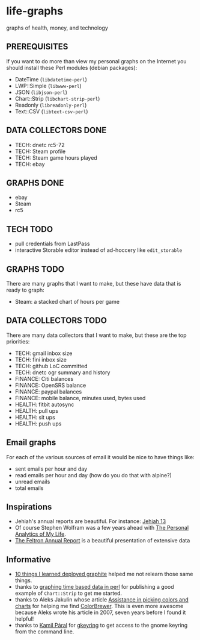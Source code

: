 life-graphs
===========

graphs of health, money, and technology

PREREQUISITES
-------------

If you want to do more than view my personal graphs on the Internet you should install these Perl modules (debian packages):

* DateTime (`libdatetime-perl`)
* LWP::Simple (`libwww-perl`)
* JSON (`libjson-perl`)
* Chart::Strip (`libchart-strip-perl`)
* Readonly (`libreadonly-perl`)
* Text::CSV (`libtext-csv-perl`)

DATA COLLECTORS DONE
--------------------

* TECH: dnetc rc5-72
* TECH: Steam profile
* TECH: Steam game hours played
* TECH: ebay

GRAPHS DONE
-----------

* ebay
* Steam
* rc5

TECH TODO
---------

* pull credentials from LastPass
* interactive Storable editor instead of ad-hoccery like `edit_storable`

GRAPHS TODO
-----------

There are many graphs that I want to make, but these have data that is ready to graph:

* Steam: a stacked chart of hours per game

DATA COLLECTORS TODO
--------------------

There are many data collectors that I want to make, but these are the top priorities:

* TECH: gmail inbox size
* TECH: fini inbox size
* TECH: github LoC committed
* TECH: dnetc ogr summary and history
* FINANCE: Citi balances
* FINANCE: OpenSRS balance
* FINANCE: paypal balances
* FINANCE: mobile balance, minutes used, bytes used
* HEALTH: fitbit autosync
* HEALTH: pull ups
* HEALTH: sit ups
* HEALTH: push ups

Email graphs
------------

For each of the various sources of email it would be nice to have things like:

* sent emails per hour and day
* read emails per hour and day (how do you do that with alpine?)
* unread emails
* total emails

Inspirations
------------

* Jehiah's annual reports are beautiful.  For instance: [Jehiah 13](http://jehiah.cz/one-three/)
* Of course Stephen Wolfram was a few years ahead with [The Personal Analytics of My Life](http://blog.stephenwolfram.com/2012/03/the-personal-analytics-of-my-life/).
* [The Feltron Annual Report](http://feltron.com/ar12_01.html) is a beautiful presentation of extensive data

Informative
-----------

* [10 things I learned deployed graphite](http://kevinmccarthy.org/blog/2013/07/18/10-things-i-learned-deploying-graphite/) helped me not relearn those same things.
* thanks to [graphing time based data in perl](http://www.preshweb.co.uk/2011/11/graphing-time-based-data-in-perl/) for publishing a good example of `Chart::Strip` to get me started.
* thanks to Aleks Jakulin whose article [Assistance in picking colors and charts](http://andrewgelman.com/2007/11/22/assistance_in_p/) for helping me find [ColorBrewer](http://www.personal.psu.edu/cab38/ColorBrewer/ColorBrewer.html).  This is even more awesome because Aleks wrote his article in 2007, seven years before I found it helpful!
* thanks to [Kamil Páral](https://github.com/kparal) for [gkeyring](https://github.com/kparal/gkeyring) to get access to the gnome keyring from the command line.
